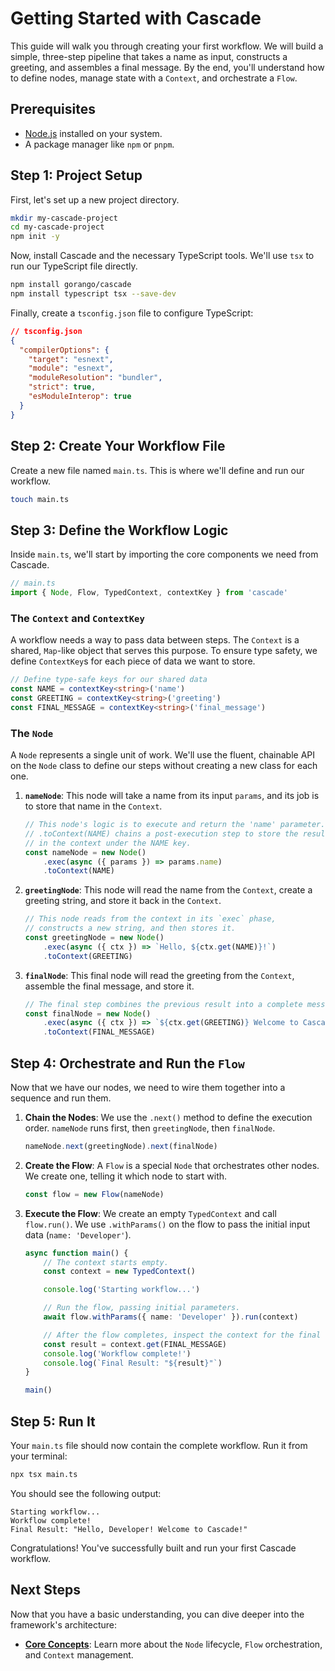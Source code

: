 # Getting Started with Cascade

This guide will walk you through creating your first workflow. We will build a simple, three-step pipeline that takes a name as input, constructs a greeting, and assembles a final message. By the end, you'll understand how to define nodes, manage state with a `Context`, and orchestrate a `Flow`.

## Prerequisites

- [Node.js](https://nodejs.org/) installed on your system.
- A package manager like `npm` or `pnpm`.

## Step 1: Project Setup

First, let's set up a new project directory.

```bash
mkdir my-cascade-project
cd my-cascade-project
npm init -y
```

Now, install Cascade and the necessary TypeScript tools. We'll use `tsx` to run our TypeScript file directly.

```bash
npm install gorango/cascade
npm install typescript tsx --save-dev
```

Finally, create a `tsconfig.json` file to configure TypeScript:

```json
// tsconfig.json
{
  "compilerOptions": {
    "target": "esnext",
    "module": "esnext",
    "moduleResolution": "bundler",
    "strict": true,
    "esModuleInterop": true
  }
}
```

## Step 2: Create Your Workflow File

Create a new file named `main.ts`. This is where we'll define and run our workflow.

```bash
touch main.ts
```

## Step 3: Define the Workflow Logic

Inside `main.ts`, we'll start by importing the core components we need from Cascade.

```typescript
// main.ts
import { Node, Flow, TypedContext, contextKey } from 'cascade'
```

### The `Context` and `ContextKey`

A workflow needs a way to pass data between steps. The `Context` is a shared, `Map`-like object that serves this purpose. To ensure type safety, we define `ContextKey`s for each piece of data we want to store.

```typescript
// Define type-safe keys for our shared data
const NAME = contextKey<string>('name')
const GREETING = contextKey<string>('greeting')
const FINAL_MESSAGE = contextKey<string>('final_message')
```

### The `Node`

A `Node` represents a single unit of work. We'll use the fluent, chainable API on the `Node` class to define our steps without creating a new class for each one.

1. **`nameNode`**: This node will take a name from its input `params`, and its job is to store that name in the `Context`.

    ```typescript
    // This node's logic is to execute and return the 'name' parameter.
    // .toContext(NAME) chains a post-execution step to store the result
    // in the context under the NAME key.
    const nameNode = new Node()
        .exec(async ({ params }) => params.name)
        .toContext(NAME)
    ```

2. **`greetingNode`**: This node will read the name from the `Context`, create a greeting string, and store it back in the `Context`.

    ```typescript
    // This node reads from the context in its `exec` phase,
    // constructs a new string, and then stores it.
    const greetingNode = new Node()
        .exec(async ({ ctx }) => `Hello, ${ctx.get(NAME)}!`)
        .toContext(GREETING)
    ```

3. **`finalNode`**: This final node will read the greeting from the `Context`, assemble the final message, and store it.

    ```typescript
    // The final step combines the previous result into a complete message.
    const finalNode = new Node()
        .exec(async ({ ctx }) => `${ctx.get(GREETING)} Welcome to Cascade!`)
        .toContext(FINAL_MESSAGE)
    ```

## Step 4: Orchestrate and Run the `Flow`

Now that we have our nodes, we need to wire them together into a sequence and run them.

1. **Chain the Nodes**: We use the `.next()` method to define the execution order. `nameNode` runs first, then `greetingNode`, then `finalNode`.

    ```typescript
    nameNode.next(greetingNode).next(finalNode)
    ```

2. **Create the Flow**: A `Flow` is a special `Node` that orchestrates other nodes. We create one, telling it which node to start with.

    ```typescript
    const flow = new Flow(nameNode)
    ```

3. **Execute the Flow**: We create an empty `TypedContext` and call `flow.run()`. We use `.withParams()` on the flow to pass the initial input data (`name: 'Developer'`).

    ```typescript
    async function main() {
        // The context starts empty.
        const context = new TypedContext()

        console.log('Starting workflow...')

        // Run the flow, passing initial parameters.
        await flow.withParams({ name: 'Developer' }).run(context)

        // After the flow completes, inspect the context for the final result.
        const result = context.get(FINAL_MESSAGE)
        console.log('Workflow complete!')
        console.log(`Final Result: "${result}"`)
    }

    main()
    ```

## Step 5: Run It

Your `main.ts` file should now contain the complete workflow. Run it from your terminal:

```bash
npx tsx main.ts
```

You should see the following output:

```
Starting workflow...
Workflow complete!
Final Result: "Hello, Developer! Welcome to Cascade!"
```

Congratulations! You've successfully built and run your first Cascade workflow.

## Next Steps

Now that you have a basic understanding, you can dive deeper into the framework's architecture:

- **[Core Concepts](./core-concepts.md)**: Learn more about the `Node` lifecycle, `Flow` orchestration, and `Context` management.
